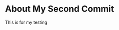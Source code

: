 
<html>
<body>

<h1>About My Second Commit</h1>

<p title="About">
   This is for my testing
</p>

</body>
</html>
